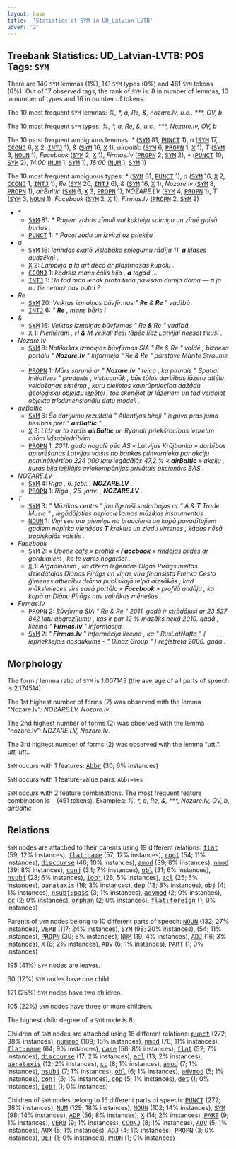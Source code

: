 ```yaml
---
layout: base
title:  'Statistics of SYM in UD_Latvian-LVTB'
udver: '2'
---
```


## Treebank Statistics: UD_Latvian-LVTB: POS Tags: `SYM`

There are 140 `SYM` lemmas (1%), 141 `SYM` types (0%) and 481 `SYM` tokens (0%).
Out of 17 observed tags, the rank of `SYM` is: 8 in number of lemmas, 10 in number of types and 16 in number of tokens.

The 10 most frequent `SYM` lemmas: <em>%, *, a, Re, &, nozare.lv, u.c., ***, OV, b</em>

The 10 most frequent `SYM` types:  <em>%, *, a, Re, &, u.c., ***, Nozare.lv, OV, b</em>

The 10 most frequent ambiguous lemmas: <em>*</em> (<tt><a href="lv_lvtb-pos-SYM.html">SYM</a></tt> 81, <tt><a href="lv_lvtb-pos-PUNCT.html">PUNCT</a></tt> 1), <em>a</em> (<tt><a href="lv_lvtb-pos-SYM.html">SYM</a></tt> 17, <tt><a href="lv_lvtb-pos-CCONJ.html">CCONJ</a></tt> 6, <tt><a href="lv_lvtb-pos-X.html">X</a></tt> 2, <tt><a href="lv_lvtb-pos-INTJ.html">INTJ</a></tt> 1), <em>&</em> (<tt><a href="lv_lvtb-pos-SYM.html">SYM</a></tt> 16, <tt><a href="lv_lvtb-pos-X.html">X</a></tt> 1), <em>airbaltic</em> (<tt><a href="lv_lvtb-pos-SYM.html">SYM</a></tt> 6, <tt><a href="lv_lvtb-pos-PROPN.html">PROPN</a></tt> 1, <tt><a href="lv_lvtb-pos-X.html">X</a></tt> 1), <em>T</em> (<tt><a href="lv_lvtb-pos-SYM.html">SYM</a></tt> 3, <tt><a href="lv_lvtb-pos-NOUN.html">NOUN</a></tt> 1), <em>Facebook</em> (<tt><a href="lv_lvtb-pos-SYM.html">SYM</a></tt> 2, <tt><a href="lv_lvtb-pos-X.html">X</a></tt> 1), <em>Firmas.lv</em> (<tt><a href="lv_lvtb-pos-PROPN.html">PROPN</a></tt> 2, <tt><a href="lv_lvtb-pos-SYM.html">SYM</a></tt> 2), <em>•</em> (<tt><a href="lv_lvtb-pos-PUNCT.html">PUNCT</a></tt> 10, <tt><a href="lv_lvtb-pos-SYM.html">SYM</a></tt> 2), <em>14.00</em> (<tt><a href="lv_lvtb-pos-NUM.html">NUM</a></tt> 1, <tt><a href="lv_lvtb-pos-SYM.html">SYM</a></tt> 1), <em>16:00</em> (<tt><a href="lv_lvtb-pos-NUM.html">NUM</a></tt> 1, <tt><a href="lv_lvtb-pos-SYM.html">SYM</a></tt> 1)

The 10 most frequent ambiguous types:  <em>*</em> (<tt><a href="lv_lvtb-pos-SYM.html">SYM</a></tt> 81, <tt><a href="lv_lvtb-pos-PUNCT.html">PUNCT</a></tt> 1), <em>a</em> (<tt><a href="lv_lvtb-pos-SYM.html">SYM</a></tt> 16, <tt><a href="lv_lvtb-pos-X.html">X</a></tt> 2, <tt><a href="lv_lvtb-pos-CCONJ.html">CCONJ</a></tt> 1, <tt><a href="lv_lvtb-pos-INTJ.html">INTJ</a></tt> 1), <em>Re</em> (<tt><a href="lv_lvtb-pos-SYM.html">SYM</a></tt> 20, <tt><a href="lv_lvtb-pos-INTJ.html">INTJ</a></tt> 6), <em>&</em> (<tt><a href="lv_lvtb-pos-SYM.html">SYM</a></tt> 16, <tt><a href="lv_lvtb-pos-X.html">X</a></tt> 1), <em>Nozare.lv</em> (<tt><a href="lv_lvtb-pos-SYM.html">SYM</a></tt> 8, <tt><a href="lv_lvtb-pos-PROPN.html">PROPN</a></tt> 1), <em>airBaltic</em> (<tt><a href="lv_lvtb-pos-SYM.html">SYM</a></tt> 6, <tt><a href="lv_lvtb-pos-X.html">X</a></tt> 3, <tt><a href="lv_lvtb-pos-PROPN.html">PROPN</a></tt> 1), <em>NOZARE.LV</em> (<tt><a href="lv_lvtb-pos-SYM.html">SYM</a></tt> 4, <tt><a href="lv_lvtb-pos-PROPN.html">PROPN</a></tt> 1), <em>T</em> (<tt><a href="lv_lvtb-pos-SYM.html">SYM</a></tt> 3, <tt><a href="lv_lvtb-pos-NOUN.html">NOUN</a></tt> 1), <em>Facebook</em> (<tt><a href="lv_lvtb-pos-SYM.html">SYM</a></tt> 2, <tt><a href="lv_lvtb-pos-X.html">X</a></tt> 1), <em>Firmas.lv</em> (<tt><a href="lv_lvtb-pos-PROPN.html">PROPN</a></tt> 2, <tt><a href="lv_lvtb-pos-SYM.html">SYM</a></tt> 2)


* <em>*</em>
  * <tt><a href="lv_lvtb-pos-SYM.html">SYM</a></tt> 81: <em><b>*</b> Paņem zobos zīmuli vai kokteiļu salmiņu un zīmē gaisā burtus .</em>
  * <tt><a href="lv_lvtb-pos-PUNCT.html">PUNCT</a></tt> 1: <em><b>*</b> Pacel zodu un izvirzi uz priekšu .</em>
* <em>a</em>
  * <tt><a href="lv_lvtb-pos-SYM.html">SYM</a></tt> 16: <em>Ierindas skatē vislabāko sniegumu rādīja 11. <b>a</b> klases audzēkņi .</em>
  * <tt><a href="lv_lvtb-pos-X.html">X</a></tt> 2: <em>Lampiņa <b>a</b> la art deco ar plastmasas kupolu .</em>
  * <tt><a href="lv_lvtb-pos-CCONJ.html">CCONJ</a></tt> 1: <em>kādreiz mans čalis bija , <b>a</b> tagad ...</em>
  * <tt><a href="lv_lvtb-pos-INTJ.html">INTJ</a></tt> 1: <em>Un tad man ienāk prātā tāda pavisam dumja doma — <b>a</b> ja nu tie nemaz nav putni ?</em>
* <em>Re</em>
  * <tt><a href="lv_lvtb-pos-SYM.html">SYM</a></tt> 20: <em>Veiktas izmaiņas būvfirmas " <b>Re</b> & <b>Re</b> " vadībā</em>
  * <tt><a href="lv_lvtb-pos-INTJ.html">INTJ</a></tt> 6: <em>" <b>Re</b> , mans bēris !</em>
* <em>&</em>
  * <tt><a href="lv_lvtb-pos-SYM.html">SYM</a></tt> 16: <em>Veiktas izmaiņas būvfirmas " Re <b>&</b> Re " vadībā</em>
  * <tt><a href="lv_lvtb-pos-X.html">X</a></tt> 1: <em>Piemēram , H <b>&</b> M veikali tieši tāpēc līdz Latvijai neesot tikuši .</em>
* <em>Nozare.lv</em>
  * <tt><a href="lv_lvtb-pos-SYM.html">SYM</a></tt> 8: <em>Notikušas izmaiņas būvfirmas SIA " Re & Re " valdē , biznesa portālu " <b>Nozare.lv</b> " informēja " Re & Re " pārstāve Mārīte Straume .</em>
  * <tt><a href="lv_lvtb-pos-PROPN.html">PROPN</a></tt> 1: <em>Mūrs sarunā ar " <b>Nozare.lv</b> " teica , ka pirmais " Spatial Initiatives " produkts , visticamāk , būs tālas darbības lāzeru attēlu veidošanas sistēma , kuru pielietos kalnrūpniecība dažādu ģeoloģisku objektu izpētei , tos skenējot ar lāzeriem un tad veidojot objekta trīsdimensionālu datu modeli .</em>
* <em>airBaltic</em>
  * <tt><a href="lv_lvtb-pos-SYM.html">SYM</a></tt> 6: <em>Šo darījumu rezultātā " Atlantijas biroji " ieguva prasījuma tiesības pret " <b>airBaltic</b> " .</em>
  * <tt><a href="lv_lvtb-pos-X.html">X</a></tt> 3: <em>Līdz ar to zudīs <b>airBaltic</b> un Ryanair priekšrocības iepretim citām lidsabiedrībām .</em>
  * <tt><a href="lv_lvtb-pos-PROPN.html">PROPN</a></tt> 1: <em>2011. gada nogalē pēc AS « Latvijas Krājbanka » darbības apturēšanas Latvijas valsts no bankas pilnvarnieka par akciju nominālvērtību 224 000 latu iegādājās 47,2 % « <b>airBaltic</b> » akciju , kuras bija ieķīlājis aviokompānijas privātais akcionārs BAS .</em>
* <em>NOZARE.LV</em>
  * <tt><a href="lv_lvtb-pos-SYM.html">SYM</a></tt> 4: <em>Rīga , 6. febr. , <b>NOZARE.LV</b> .</em>
  * <tt><a href="lv_lvtb-pos-PROPN.html">PROPN</a></tt> 1: <em>Rīga , 25. janv. , <b>NOZARE.LV</b> .</em>
* <em>T</em>
  * <tt><a href="lv_lvtb-pos-SYM.html">SYM</a></tt> 3: <em>" Mūzikas centrs " jau ilgstoši sadarbojas ar " A & <b>T</b> Trade Music " , iegādājoties nepieciešamos mūzikas instrumentus .</em>
  * <tt><a href="lv_lvtb-pos-NOUN.html">NOUN</a></tt> 1: <em>Viņi sev par piemiņu no brauciena un kopā pavadītajiem gadiem nopirka vienādus <b>T</b> kreklus un ziedu virtenes , kādas nēsā tropiskajās valstīs .</em>
* <em>Facebook</em>
  * <tt><a href="lv_lvtb-pos-SYM.html">SYM</a></tt> 2: <em>« Upene cafe » profilā « <b>Facebook</b> » rindojas bildes ar gardumiem , ko te varēs nogaršot .</em>
  * <tt><a href="lv_lvtb-pos-X.html">X</a></tt> 1: <em>Atgādināsim , ka džeza leģendas Olgas Pīrāgs meitas dziedātājas Diānas Pīrāgs un viņas vīra finansista Frenka Cesto ģimenes attiecību drāma publiskajā telpā aizsākās , kad mākslinieces vīrs savā portāla « <b>Facebook</b> » profilā atklāja , ka kopā ar Diānu Pīrāgs nav vairākus mēnešus .</em>
* <em>Firmas.lv</em>
  * <tt><a href="lv_lvtb-pos-PROPN.html">PROPN</a></tt> 2: <em>Būvfirma SIA " Re & Re " 2011. gadā ir strādājusi ar 23 527 842 latu apgrozījumu , kas ir par 12 % mazāks nekā 2010. gadā , liecina " <b>Firmas.lv</b> " informācija .</em>
  * <tt><a href="lv_lvtb-pos-SYM.html">SYM</a></tt> 2: <em>" <b>Firmas.lv</b> " informācija liecina , ka " RusLatNafta " ( iepriekšējais nosaukums - " Dinaz Group " ) reģistrēta 2000. gadā .</em>

## Morphology

The form / lemma ratio of `SYM` is 1.007143 (the average of all parts of speech is 2.174514).

The 1st highest number of forms (2) was observed with the lemma “Nozare.lv”: <em>NOZARE.LV, Nozare.lv</em>.

The 2nd highest number of forms (2) was observed with the lemma “nozare.lv”: <em>NOZARE.LV, Nozare.lv</em>.

The 3rd highest number of forms (2) was observed with the lemma “utt.”: <em>utt, utt.</em>.

`SYM` occurs with 1 features: <tt><a href="lv_lvtb-feat-Abbr.html">Abbr</a></tt> (30; 6% instances)

`SYM` occurs with 1 feature-value pairs: `Abbr=Yes`

`SYM` occurs with 2 feature combinations.
The most frequent feature combination is `_` (451 tokens).
Examples: <em>%, *, a, Re, &, ***, Nozare.lv, OV, b, airBaltic</em>


## Relations

`SYM` nodes are attached to their parents using 19 different relations: <tt><a href="lv_lvtb-dep-flat.html">flat</a></tt> (59; 12% instances), <tt><a href="lv_lvtb-dep-flat-name.html">flat:name</a></tt> (57; 12% instances), <tt><a href="lv_lvtb-dep-root.html">root</a></tt> (54; 11% instances), <tt><a href="lv_lvtb-dep-discourse.html">discourse</a></tt> (46; 10% instances), <tt><a href="lv_lvtb-dep-amod.html">amod</a></tt> (39; 8% instances), <tt><a href="lv_lvtb-dep-nmod.html">nmod</a></tt> (39; 8% instances), <tt><a href="lv_lvtb-dep-conj.html">conj</a></tt> (34; 7% instances), <tt><a href="lv_lvtb-dep-obl.html">obl</a></tt> (31; 6% instances), <tt><a href="lv_lvtb-dep-nsubj.html">nsubj</a></tt> (28; 6% instances), <tt><a href="lv_lvtb-dep-iobj.html">iobj</a></tt> (26; 5% instances), <tt><a href="lv_lvtb-dep-acl.html">acl</a></tt> (25; 5% instances), <tt><a href="lv_lvtb-dep-parataxis.html">parataxis</a></tt> (16; 3% instances), <tt><a href="lv_lvtb-dep-dep.html">dep</a></tt> (13; 3% instances), <tt><a href="lv_lvtb-dep-obj.html">obj</a></tt> (4; 1% instances), <tt><a href="lv_lvtb-dep-nsubj-pass.html">nsubj:pass</a></tt> (3; 1% instances), <tt><a href="lv_lvtb-dep-advmod.html">advmod</a></tt> (2; 0% instances), <tt><a href="lv_lvtb-dep-cc.html">cc</a></tt> (2; 0% instances), <tt><a href="lv_lvtb-dep-orphan.html">orphan</a></tt> (2; 0% instances), <tt><a href="lv_lvtb-dep-flat-foreign.html">flat:foreign</a></tt> (1; 0% instances)

Parents of `SYM` nodes belong to 10 different parts of speech: <tt><a href="lv_lvtb-pos-NOUN.html">NOUN</a></tt> (132; 27% instances), <tt><a href="lv_lvtb-pos-VERB.html">VERB</a></tt> (117; 24% instances), <tt><a href="lv_lvtb-pos-SYM.html">SYM</a></tt> (98; 20% instances),  (54; 11% instances), <tt><a href="lv_lvtb-pos-PROPN.html">PROPN</a></tt> (30; 6% instances), <tt><a href="lv_lvtb-pos-NUM.html">NUM</a></tt> (19; 4% instances), <tt><a href="lv_lvtb-pos-ADJ.html">ADJ</a></tt> (16; 3% instances), <tt><a href="lv_lvtb-pos-X.html">X</a></tt> (8; 2% instances), <tt><a href="lv_lvtb-pos-ADV.html">ADV</a></tt> (6; 1% instances), <tt><a href="lv_lvtb-pos-PART.html">PART</a></tt> (1; 0% instances)

195 (41%) `SYM` nodes are leaves.

60 (12%) `SYM` nodes have one child.

121 (25%) `SYM` nodes have two children.

105 (22%) `SYM` nodes have three or more children.

The highest child degree of a `SYM` node is 8.

Children of `SYM` nodes are attached using 18 different relations: <tt><a href="lv_lvtb-dep-punct.html">punct</a></tt> (272; 38% instances), <tt><a href="lv_lvtb-dep-nummod.html">nummod</a></tt> (109; 15% instances), <tt><a href="lv_lvtb-dep-nmod.html">nmod</a></tt> (76; 11% instances), <tt><a href="lv_lvtb-dep-flat-name.html">flat:name</a></tt> (64; 9% instances), <tt><a href="lv_lvtb-dep-case.html">case</a></tt> (56; 8% instances), <tt><a href="lv_lvtb-dep-flat.html">flat</a></tt> (52; 7% instances), <tt><a href="lv_lvtb-dep-discourse.html">discourse</a></tt> (17; 2% instances), <tt><a href="lv_lvtb-dep-acl.html">acl</a></tt> (13; 2% instances), <tt><a href="lv_lvtb-dep-parataxis.html">parataxis</a></tt> (12; 2% instances), <tt><a href="lv_lvtb-dep-cc.html">cc</a></tt> (8; 1% instances), <tt><a href="lv_lvtb-dep-amod.html">amod</a></tt> (7; 1% instances), <tt><a href="lv_lvtb-dep-nsubj.html">nsubj</a></tt> (7; 1% instances), <tt><a href="lv_lvtb-dep-obl.html">obl</a></tt> (6; 1% instances), <tt><a href="lv_lvtb-dep-advmod.html">advmod</a></tt> (5; 1% instances), <tt><a href="lv_lvtb-dep-conj.html">conj</a></tt> (5; 1% instances), <tt><a href="lv_lvtb-dep-cop.html">cop</a></tt> (5; 1% instances), <tt><a href="lv_lvtb-dep-det.html">det</a></tt> (1; 0% instances), <tt><a href="lv_lvtb-dep-iobj.html">iobj</a></tt> (1; 0% instances)

Children of `SYM` nodes belong to 15 different parts of speech: <tt><a href="lv_lvtb-pos-PUNCT.html">PUNCT</a></tt> (272; 38% instances), <tt><a href="lv_lvtb-pos-NUM.html">NUM</a></tt> (129; 18% instances), <tt><a href="lv_lvtb-pos-NOUN.html">NOUN</a></tt> (102; 14% instances), <tt><a href="lv_lvtb-pos-SYM.html">SYM</a></tt> (98; 14% instances), <tt><a href="lv_lvtb-pos-ADP.html">ADP</a></tt> (56; 8% instances), <tt><a href="lv_lvtb-pos-X.html">X</a></tt> (14; 2% instances), <tt><a href="lv_lvtb-pos-PART.html">PART</a></tt> (9; 1% instances), <tt><a href="lv_lvtb-pos-VERB.html">VERB</a></tt> (9; 1% instances), <tt><a href="lv_lvtb-pos-CCONJ.html">CCONJ</a></tt> (8; 1% instances), <tt><a href="lv_lvtb-pos-ADV.html">ADV</a></tt> (5; 1% instances), <tt><a href="lv_lvtb-pos-AUX.html">AUX</a></tt> (5; 1% instances), <tt><a href="lv_lvtb-pos-ADJ.html">ADJ</a></tt> (4; 1% instances), <tt><a href="lv_lvtb-pos-PROPN.html">PROPN</a></tt> (3; 0% instances), <tt><a href="lv_lvtb-pos-DET.html">DET</a></tt> (1; 0% instances), <tt><a href="lv_lvtb-pos-PRON.html">PRON</a></tt> (1; 0% instances)

